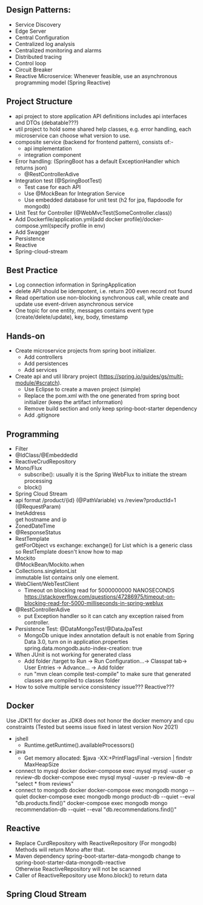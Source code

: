 ## Design Patterns:
- Service Discovery
- Edge Server
- Central Configuration
- Centralized log analysis
- Centralized monitoring and alarms
- Distributed tracing
- Control loop
- Circuit Breaker
- Reactive Microservice: Whenever feasible, use an asynchronous programming model (Spring Reactive)

## Project Structure
- api project to store application API definitions includes api interfaces and DTOs (debatable???)
- util project to hold some shared help classes, e.g. error handling, each microservice can choose what version to use.
- composite service (backend for frontend pattern), consists of:-
  - api implementation
  - integration component
- Error handling: (SpringBoot has a default ExceptionHandler which returns json) 
  - @RestControllerAdive
- Integration test (@SpringBootTest)
  - Test case for each API
  - Use @MockBean for Integration Service
  - Use embedded database for unit test (h2 for jpa, flapdoodle for mongodb)
- Unit Test for Controller (@WebMvcTest(SomeController.class))
- Add Dockerfile/application.yml(add docker profile)/docker-compose.yml(specify profile in env)
- Add Swagger
- Persistence
- Reactive
- Spring-cloud-stream

## Best Practice
- Log connection information in SpringApplication
- delete API should be idempotent, i.e. return 200 even record not found
- Read opertation use non-blocking synchronous call, while create and update use event-driven asynchronous service
- One topic for one entity, messages contains event type (create/delete/update), key, body, timestamp

## Hands-on
- Create microservice projects from spring boot initializer.
  - Add controllers
  - Add persistences
  - Add services
- Create api and util library project (https://spring.io/guides/gs/multi-module/#scratch).
  - Use Eclipse to create a maven project (simple)
  - Replace the pom.xml with the one generated from spring boot initializer (keep the artifact information)
  - Remove build section and only keep spring-boot-starter dependency
  - Add .gitignore

## Programming
- Filter
- @IdClass/@EmbeddedId
- ReactiveCrudRepository
- Mono/Flux
  - subscribe(): usually it is the Spring WebFlux to initiate the stream processing
  - block()
- Spring Cloud Stream
- api format
  /product/{id} (@PathVariable) vs /review?productId=1 (@RequestParam)
- InetAddress  
  get hostname and ip
- ZonedDateTime
- @ResponseStatus
- RestTemplate  
  getForObject vs exchange: exchange() for List which is a generic class so RestTemplate doesn't know how to map
- Mockito  
  @MockBean/Mockito.when
- Collections.singletonList  
  immutable list contains only one element.
- WebClient/WebTestClient
  - Timeout on blocking read for 5000000000 NANOSECONDS  
    https://stackoverflow.com/questions/47286975/timeout-on-blocking-read-for-5000-milliseconds-in-spring-weblux
- @RestControllerAdive  
  - put Exception handler so it can catch any exception raised from controller.
- Persistence Test: @DataMongoTest/@DataJpaTest
  - MongoDb unique index annotation default is not enable from Spring Data 3.0, turn on in application.properties  
    spring.data.mongodb.auto-index-creation: true
- When JUnit is not working for generated class
  - Add folder /target to Run -> Run Configuration...-> Classpat tab-> User Entries -> Advance... -> Add folder
  - run "mvn clean compile test-compile" to make sure that generated classes are compiled to classes folder
- How to solve multiple service consistency issue??? Reactive???

## Docker
Use JDK11 for docker as JDK8 does not honor the docker memory and cpu constraints (Tested but seems issue fixed in latest version Nov 2021)  
- jshell
  - Runtime.getRuntime().availableProcessors()
- java
  - Get memory allocated: $java -XX:+PrintFlagsFinal -version | findstr MaxHeapSize
- connect to mysql docker
  docker-compose exec mysql mysql -uuser -p review-db
  docker-compose exec mysql mysql -uuser -p review-db -e "select * from reviews"
- connect to mongodb docker
  docker-compose exec mongodb mongo --quiet
  docker-compose exec mongodb mongo product-db --quiet --eval "db.products.find()"
  docker-compose exec mongodb mongo recommendation-db --quiet --eval "db.recommendations.find()"

## Reactive
- Replace CurdRepository with ReactiveRepository (For mongodb)  
  Methods will return Mono<T> after that.
- Maven dependency spring-boot-starter-data-mongodb change to spring-boot-starter-data-mongodb-reactive  
  Otherwise ReactiveRepository will not be scanned
- Caller of ReactiveRepository use Mono<T>.block() to return data

## Spring Cloud Stream
